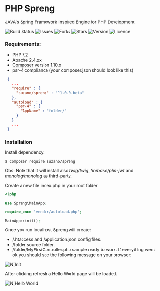 # PHP Spreng
JAVA's Spring Framework Inspired Engine for PHP Development 


![Build Status](https://api.travis-ci.org/siIverbIade/spreng.svg?branch=master&status=unknown)
![Issues](https://img.shields.io/github/issues/siIverbIade/spreng)
![Forks](https://img.shields.io/github/forks/siIverbIade/spreng)
![Stars](https://img.shields.io/github/stars/siIverbIade/spreng)
![Version](https://img.shields.io/badge/version-v1.0.2--beta-blueviolet)
![Licence](https://img.shields.io/github/license/siIverbIade/spreng)


 ### Requirements:
 - PHP 7.2
 - [Apache](https://httpd.apache.org/) 2.4.xx
 - [Composer](https://getcomposer.org/download/) version 1.10.x
 - psr-4 compliance (your composer.json should look like this)
 ```json
  {
    ...
    "require" : {
      "suzano/spreng" : "^1.0.0-beta"
    },
    "autoload" : {
      "psr-4" : {
        "AppName" : "folder/"
      }
    }
    ...
  }
 ```
 ### Installation
 Install dependency. 
 
 ```sh
 $ composer require suzano/spreng
 ```
 
Obs: Note that it will install also *twig/twig*, *firebase/php-jwt* and *monolog/monolog* as third-party.
 
Create a new file index.php in your root folder
 ```php
 <?php

use Spreng\MainApp;

require_once 'vendor/autoload.php';

MainApp::init();
  ```

Once you run localhost Spreng will create:
 - /.htaccess and /application.json config files.
 - /folder source folder.
 - /folder/MyFirstController.php sample ready to work.
If everything went ok you should see the following message on your browser:

![N|Init](https://i.ibb.co/Vw846P6/Screenshot-2.png)
 
After clicking refresh a Hello World page will be loaded.

![N|Hello World](https://i.ibb.co/dJtsXDV/Screenshot-1.png)

